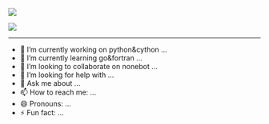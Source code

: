 [![](https://github-readme-stats-nu-lac.vercel.app/api?username=synodriver&icon_color=CE1D2D&show_icons=true&theme=dark&text_color=718096&hide_title=true)](https://github-readme-stats.vercel.app/api?username=synodriver&icon_color=CE1D2D&show_icons=true&theme=dark&text_color=718096&hide_title=true)

[![](https://github-readme-stats-nu-lac.vercel.app/api/top-langs/?username=synodriver&hide=javascript,html,kotlin)](https://github-readme-stats.vercel.app/api/top-langs/?username=synodriver&hide=javascript,html,kotlin)

---

- 🔭 I’m currently working on python&cython ...
- 🌱 I’m currently learning go&fortran ...
- 👯 I’m looking to collaborate on nonebot ...
- 🤔 I’m looking for help with ...
- 💬 Ask me about ...
- 📫 How to reach me: ...
- 😄 Pronouns: ...
- ⚡ Fun fact: ...


